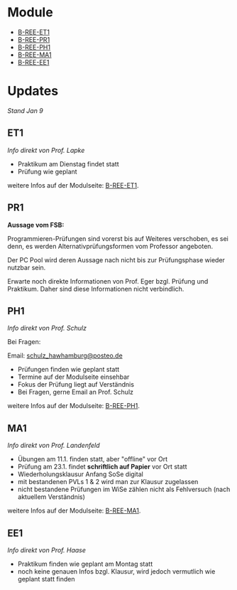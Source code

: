 # Module

- [B-REE-ET1](./B-REE-ET1/B-REE-ET1.md)
- [B-REE-PR1](./B-REE-PR1/B-REE-PR1.md)
- [B-REE-PH1](./B-REE-PH1/B-REE-PH1.md)
- [B-REE-MA1](./B-REE-MA1/B-REE-MA1.md)
- [B-REE-EE1](./B-REE-EE1/B-REE-EE1.md)

# Updates

_Stand Jan 9_

## ET1

_Info direkt von Prof. Lapke_

- Praktikum am Dienstag findet statt
- Prüfung wie geplant

weitere Infos auf der Modulseite: [B-REE-ET1](./B-REE-ET1/B-REE-ET1.md).

## PR1

**Aussage vom FSB:**

Programmieren-Prüfungen sind vorerst bis auf Weiteres verschoben,
es sei denn, es werden Alternativprüfungsformen vom Professor angeboten.

Der PC Pool wird deren Aussage nach nicht bis zur Prüfungsphase wieder nutzbar sein.

Erwarte noch direkte Informationen von Prof. Eger bzgl. Prüfung und Praktikum.
Daher sind diese Informationen nicht verbindlich.

## PH1

_Info direkt von Prof. Schulz_

Bei Fragen:

Email: [schulz_hawhamburg@posteo.de](mailto:schulz_hawhamburg@posteo.de)

- Prüfungen finden wie geplant statt
- Termine auf der Modulseite einsehbar
- Fokus der Prüfung liegt auf Verständnis
- Bei Fragen, gerne Email an Prof. Schulz

weitere Infos auf der Modulseite: [B-REE-PH1](./B-REE-PH1/B-REE-PH1.md).

## MA1

_Info direkt von Prof. Landenfeld_

- Übungen am 11.1. finden statt, aber "offline" vor Ort
- Prüfung am 23.1. findet **schriftlich auf Papier** vor Ort statt
- Wiederholungsklausur Anfang SoSe digital
- mit bestandenen PVLs 1 & 2 wird man zur Klausur zugelassen
- nicht bestandene Prüfungen im WiSe zählen nicht als Fehlversuch (nach aktuellem Verständnis)

weitere Infos auf der Modulseite: [B-REE-MA1](./B-REE-MA1/B-REE-MA1.md).

## EE1

_Info direkt von Prof. Haase_

- Praktikum finden wie geplant am Montag statt
- noch keine genauen Infos bzgl. Klausur, wird jedoch vermutlich wie geplant statt finden
